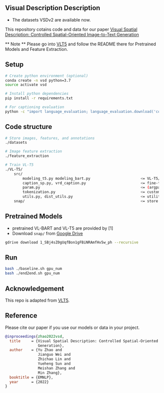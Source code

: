 ## Visual Description Description
* The datasets VSDv2 are available now.
<!-- <a href="https://github.com/unikcc/DiaASQ">
  <img src="https://img.shields.io/badge/DiaASQ-0.1-blue" alt="DiaASQ">
</a>
<a href="https://github.com/unikcc/DiaASQ" rel="nofollow">
  <img src="https://img.shields.io/badge/pytorch-1.8.1-green" alt="pytorch 1.8.1">
</a>
<a href="https://huggingface.co/docs/transformers/index" rel="nofollow">
  <img src="https://img.shields.io/badge/transformers-4.24.0-orange" alt="Transformers">
</a>
<a href="https://github.com/unikcc/DiaASQ/blob/master/LICENSE" rel="nofollow">
  <img src="https://img.shields.io/badge/LICENSE-MIT-cyan" alt="LICENSE">
</a> -->

This repository cotains code and data for our paper [Visual Spatial Description: Controlled Spatial-Oriented Image-to-Text Generation](https://arxiv.org/abs/2210.11109)

** Note **
Please go into [VLT5](https://github.com/j-min/VL-T5) and follow the README there for Pretrained Models and Feature Extraction.


## Setup
```bash
# Create python environment (optional)
conda create -n vsd python=3.7
source activate vsd

# Install python dependencies
pip install -r requirements.txt

# For captioning evaluation
python -c "import language_evaluation; language_evaluation.download('coco')"
```

## Code structure
```bash
# Store images, features, and annotations
./datasets

# Image feature extraction
./feature_extraction

# Train VL-T5
./VL-T5/
    src/
        modeling_t5.py modeling_bart.py                       <= VL-T5/VL-BART model classes
        caption_sp.py, vrd_caption.py                         <= fine-tuning
        param.py                                              <= (argparse) configuration
        tokenization.py                                       <= custom tokenizer
        utils.py, dist_utils.py                               <= utility functions
    snap/                                                     <= store weight checkpoints
```


## Pretrained Models
- pretrained VL-BART and VL-T5 are provided by [1]
- Download `snap/` from [Google Drive](https://drive.google.com/drive/folders/1_SBj4sZ0gUqfBon1gFBiNRAmfHv5w_ph?usp=sharing)
```bash
gdrive download 1_SBj4sZ0gUqfBon1gFBiNRAmfHv5w_ph --recursive
```

## Run
```bash
bash ./baseline.sh gpu_num
bash ./end2end.sh gpu_num
```

## Acknowledgement

This repo is adapted from [VLT5](https://github.com/j-min/VL-T5).


## Reference
Please cite our paper if you use our models or data in your project.

```bibtex
@inproceedings{zhao2022vsd,
  title     = {Visual Spatial Description: Controlled Spatial-Oriented Image-to-Text
               Generation},
  author    = {Yu Zhao and
               Jianguo Wei and
               Zhichao Lin and
               Yueheng Sun and
               Meishan Zhang and
               Min Zhang},
  booktitle = {EMNLP},
  year      = {2022}
}
```